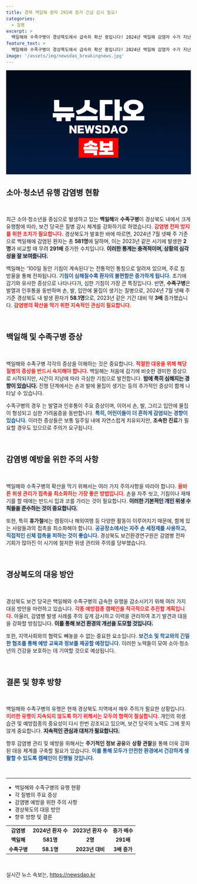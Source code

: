 ```yaml
---
title: 경북 백일해 환자 291배 증가 긴급 감시 필요!
categories:
  - 질병
excerpt: >
  백일해와 수족구병이 경상북도에서 급속히 확산 중입니다! 2024년 백일해 감염자 수가 지난해보다 무려 291배 증가하며 경각심을 높이고 있습니다. 휴가철 감염병 예방, 지금 바로 확인해보세요!
feature_text: >
  백일해와 수족구병이 경상북도에서 급속히 확산 중입니다! 2024년 백일해 감염자 수가 지난해보다 무려 291배 증가하며 경각심을 높이고 있습니다. 휴가철 감염병 예방, 지금 바로 확인해보세요!
image: '/assets/img/newsdao_breakingnews.jpg'
---
```


<p><img src="/assets/img/newsdao_breakingnews.jpg" alt="flaretime 속보" /></p>

<h2 data-ke-size="size26">소아·청소년 유행 감염병 현황</h2>

<p data-ke-size="size16">&nbsp;</p>

<p>최근 소아·청소년을 중심으로 발생하고 있는 <strong>백일해</strong>와 <strong>수족구병</strong>이 경상북도 내에서 크게 유행함에 따라, 보건 당국은 질병 감시 체계를 강화하기로 하였습니다. <b><span style="color: #ee2323;">감염병 전파 방지를 위한 조치가 필요합니다.</span></b> 경상북도가 발표한 바에 따르면, 2024년 7월 넷째 주 기준으로 백일해에 감염된 환자는 총 <strong>581명</strong>에 달하며, 이는 2023년 같은 시기에 발생한 <strong>2명</strong>과 비교할 때 무려 <strong>291배</strong> 증가한 수치입니다. <b><span style="background-color: #21538527;">이러한 통계는 충격적이며, 상황의 심각성을 잘 보여줍니다.</span></b></p>

<p>백일해는 '100일 동안 기침이 계속된다'는 전통적인 통칭으로 알려져 있으며, 주로 침 방울을 통해 전파됩니다. <b><span style="color: #1a5490;">기침이 심해질수록 환자의 불편함은 증가하게 됩니다.</span></b> 초기에 감기와 유사한 증상으로 나타나다가, 심한 기침이 가장 큰 특징입니다. 반면, <strong>수족구병</strong>은 발열과 인후통을 동반하며 손, 발, 입안에 물집이 생기는 질병으로, 2024년 7월 넷째 주 기준 경상북도 내 발생 환자가 <strong>58.1명</strong>으로, 2023년 같은 기간 대비 약 <strong>3배</strong> 증가했습니다. <b><span style="color: #ee2323;">감염병의 확산을 막기 위한 지속적인 관심이 필요합니다.</span></b></p>

<p data-ke-size="size16">&nbsp;</p>

<h2 data-ke-size="size26">백일해 및 수족구병 증상</h2>

<p data-ke-size="size16">&nbsp;</p>

<p>백일해와 수족구병 각각의 증상을 이해하는 것은 중요합니다. <b><span style="color: #ee2323;">적절한 대응을 위해 해당 질병의 증상을 반드시 숙지해야 합니다.</span></b> 백일해는 처음에 감기에 비슷한 경미한 증상으로 시작되지만, 시간이 지남에 따라 극심한 기침으로 발전합니다. <b><span style="background-color: #21538527;">밤에 특히 심해지는 경향이 있습니다.</span></b> 진행 단계에서는 손과 발에 물집이 생기는 등의 추가적인 증상이 함께 나타날 수 있습니다.</p>

<p>수족구병의 경우 는 발열과 인후통이 주요 증상이며, 이어서 손, 발, 그리고 입안에 물집이 형성되고 심한 가려움증을 동반합니다. <b><span style="color: #1a5490;">특히, 어린이들이 더 흔하게 감염되는 경향이 있습니다.</span></b> 이러한 증상들은 보통 일주일 내에 자연스럽게 치유되지만, <strong>조속한 진료</strong>가 필요할 경우도 있으므로 주의가 요구됩니다.</p>

<p data-ke-size="size16">&nbsp;</p>

<h2 data-ke-size="size26">감염병 예방을 위한 주의 사항</h2>

<p data-ke-size="size16">&nbsp;</p>

<p>백일해와 수족구병의 확산을 막기 위해서는 여러 가지 주의사항을 따라야 합니다. <b><span style="color: #ee2323;">올바른 위생 관리가 접촉을 최소화하는 가장 좋은 방법입니다.</span></b> 손을 자주 씻고, 기침이나 재채기를 할 때에는 반드시 입과 코를 가리는 것이 필요합니다. <b><span style="background-color: #21538527;">이러한 기본적인 개인 위생 수칙들을 준수하는 것이 중요합니다.</span></b></p>

<p>또한, 특히 <strong>휴가철</strong>에는 캠핑이나 해외여행 등 다양한 활동이 이루어지기 때문에, 함께 있는 사람들과의 접촉을 최소화해야 합니다. <b><span style="color: #1a5490;">공공장소에서는 자주 손 세정제를 사용하고, 직접적인 신체 접촉을 피하는 것이 좋습니다.</span></b> 경상북도 보건환경연구원은 감염병 전파 기회가 많아진 이 시기에 철저한 위생 관리와 주의를 당부했습니다.</p>

<p data-ke-size="size16">&nbsp;</p>

<h2 data-ke-size="size26">경상북도의 대응 방안</h2>

<p data-ke-size="size16">&nbsp;</p>

<p>경상북도 보건 당국은 백일해와 수족구병의 급속한 유행을 감소시키기 위해 여러 가지 대응 방안을 마련하고 있습니다. <b><span style="color: #ee2323;">각종 예방접종 캠페인을 적극적으로 추진할 계획입니다.</span></b> 아울러, 감염병 발생 사례를 주의 깊게 감시하고 이력을 관리하여 조기 발견과 대응을 강화할 방침입니다. <b><span style="background-color: #21538527;">이를 통해 보건 환경의 개선을 도모할 것입니다.</span></b></p>

<p>또한, 지역사회와의 협력도 빼놓을 수 없는 중요한 요소입니다. <b><span style="color: #1a5490;">보건소 및 학교와의 긴밀한 협조를 통해 예방 교육과 정보를 제공할 예정입니다.</span></b> 이러한 노력들이 모여 소아·청소년의 건강을 보호하는 데 기여할 것으로 예상됩니다.</p>

<p data-ke-size="size16">&nbsp;</p>

<h2 data-ke-size="size26">결론 및 향후 방향</h2>

<p data-ke-size="size16">&nbsp;</p>

<p>백일해와 수족구병의 유행은 현재 경상북도 지역에서 매우 주의가 필요한 상황입니다. <b><span style="color: #ee2323;">이러한 유행이 지속되지 않도록 하기 위해서는 모두의 협력이 절실합니다.</span></b> 개인의 위생 습관 및 예방접종의 중요성이 다시 한번 강조되고 있으며, 보건 당국의 노력도 그에 못지않게 중요합니다. <b><span style="background-color: #21538527;">지속적인 관심과 대처가 필요합니다.</span></b></p>

<p>향후 감염병 관리 및 예방을 위해서는 <strong>주기적인 정보 공유</strong>와 <strong>상황 관찰</strong>을 통해 더욱 강화된 대응 체계를 구축할 필요가 있습니다. <b><span style="color: #1a5490;">이를 통해 모두가 안전한 환경에서 건강하게 생활할 수 있도록 캠페인이 진행될 것입니다.</span></b></p>

<p data-ke-size="size16">&nbsp;</p>

<hr />

<ul>
<li>백일해와 수족구병의 유행 현황</li>
<li>각 질병의 주요 증상</li>
<li>감염병 예방을 위한 주의 사항</li>
<li>경상북도의 대응 방안</li>
<li>향후 방향 및 결론</li>
</ul>

<table style="width: 100%;">
<tr>
<td style="text-align: center; height: 17px;"><b>감염병</b></td>
<td style="text-align: center; height: 17px;"><b>2024년 환자 수</b></td>
<td style="text-align: center; height: 17px;"><b>2023년 환자 수</b></td>
<td style="text-align: center; height: 17px;"><b>증가 배수</b></td>
</tr>
<tr>
<td style="text-align: center; height: 17px;"><b>백일해</b></td>
<td style="text-align: center; height: 17px;"><b>581명</b></td>
<td style="text-align: center; height: 17px;"><b>2명</b></td>
<td style="text-align: center; height: 17px;"><b>291배</b></td>
</tr>
<tr>
<td style="text-align: center; height: 17px;"><b>수족구병</b></td>
<td style="text-align: center; height: 17px;"><b>58.1명</b></td>
<td style="text-align: center; height: 17px;"><b>2023년 대비</b></td>
<td style="text-align: center; height: 17px;"><b>3배 증가</b></td>
</tr>
</table>

<p data-ke-size="size16">&nbsp;</p>
실시간 뉴스 속보는, <a href="https://newsdao.kr" rel="dofollow">https://newsdao.kr</a>



